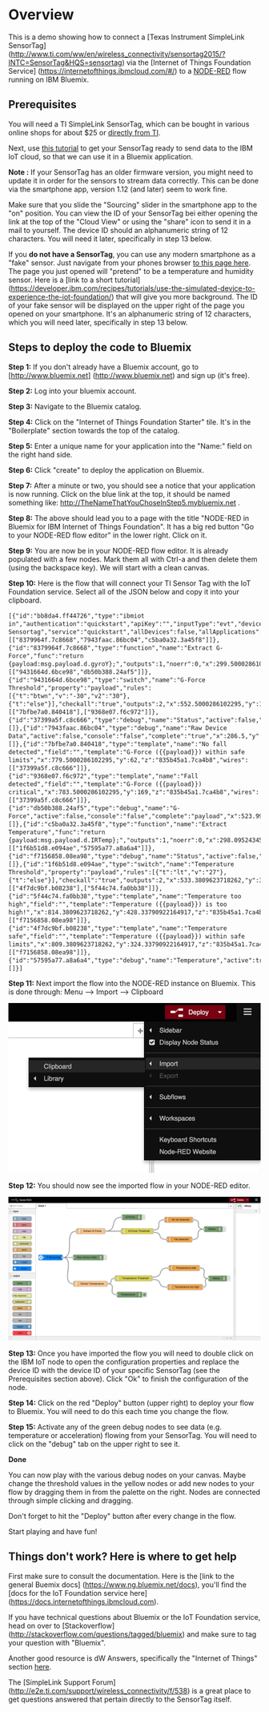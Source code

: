 # Overview

This is a demo showing how to connect a [Texas Instrument SimpleLink SensorTag] (http://www.ti.com/ww/en/wireless_connectivity/sensortag2015/?INTC=SensorTag&HQS=sensortag) via the [Internet of Things Foundation Service] (https://internetofthings.ibmcloud.com/#/) to a [NODE-RED](http://nodered.org/) flow running on IBM Bluemix.


## Prerequisites

You will need a TI SimpleLink SensorTag, which can be bought in various online shops for about $25 or [directly from TI](https://store.ti.com/AddToCart_TI.aspx?p=CC2650STK).

Next, use [this tutorial](https://developer.ibm.com/recipes/tutorials/connect-a-cc2650-sensortag-to-the-iot-foundations-quickstart) to get your SensorTag ready to send data to the IBM IoT cloud, so that we can use it in a Bluemix application.

**Note :** If your SensorTag has an older firmware version, you might need to update it in order for the sensors to stream data correctly. This can be done via the smartphone app, version 1.12 (and later) seem to work fine.

Make sure that you slide the "Sourcing" slider in the smartphone app to the "on" position. You can view the ID of your SensorTag bei either opening the link at the top of the "Cloud View" or using the "share" icon to send it in a mail to yourself. The device ID should an alphanumeric string of 12 characters. You will need it later, specifically in step 13 below.

If you **do not have a SensorTag**, you can use any modern smartphone as a "fake" sensor. Just navigate from your phones browser [to this page here](https://quickstart.internetofthings.ibmcloud.com/iotsensor/). The page you just opened will "pretend" to be a temperature and humidity sensor. Here is a [link to a short tutorial] (https://developer.ibm.com/recipes/tutorials/use-the-simulated-device-to-experience-the-iot-foundation/) that will give you more background. The ID of your fake sensor will be displayed on the upper right of the page you opened on your smartphone. It's an alphanumeric string of 12 characters, which you will need later, specifically in step 13 below.

## Steps to deploy the code to Bluemix

**Step 1:** If you don't already have a Bluemix account, go to [http://www.bluemix.net] (http://www.bluemix.net) and sign up (it's free).

**Step 2:** Log into your bluemix account.

**Step 3:** Navigate to the Bluemix catalog.

**Step 4:** Click on the "Internet of Things Foundation Starter" tile. It's in the "Boilerplate" section towards the top of the catalog.

**Step 5:** Enter a unique name for your application into the "Name:" field on the right hand side.

**Step 6:** Click "create" to deploy the application on Bluemix.

**Step 7:** After a minute or two, you should see a notice that your application is now running. Click on the blue link at the top, it should be named something like: http://TheNameThatYouChoseInStep5.mybluemix.net .

**Step 8:** The above should lead you to a page with the title "NODE-RED in Bluemix for IBM Internet of Things Foundation". It has a big red button "Go to your NODE-RED flow editor" in the lower right. Click on it.

**Step 9:** You are now be in your NODE-RED flow editor. It is already populated with a few nodes. Mark them all with Ctrl-a and then delete them (using the backspace key). We will start with a clean canvas.

**Step 10:** Here is the flow that will connect your TI Sensor Tag with the IoT Foundation service. Select all of the JSON below and copy it into your clipboard.

```
[{"id":"bb8da4.ff44726","type":"ibmiot in","authentication":"quickstart","apiKey":"","inputType":"evt","deviceId":"yourDeviceIDgoesHere","applicationId":"","deviceType":"+","eventType":"+","commandType":"","format":"json","name":"TI Sensortag","service":"quickstart","allDevices":false,"allApplications":false,"allDeviceTypes":true,"allEvents":true,"allCommands":false,"allFormats":false,"x":81,"y":266.9999966621399,"z":"835b45a1.7ca4b8","wires":[["8379964f.7c8668","7943faac.86bc04","c5ba0a32.3a45f8"]]},{"id":"8379964f.7c8668","type":"function","name":"Extract G-Force","func":"return {payload:msg.payload.d.gyroY};","outputs":1,"noerr":0,"x":299.5000286102295,"y":124,"z":"835b45a1.7ca4b8","wires":[["9431664d.6bce98","db50b388.24af5"]]},{"id":"9431664d.6bce98","type":"switch","name":"G-Force Threshold","property":"payload","rules":[{"t":"btwn","v":"-30","v2":"30"},{"t":"else"}],"checkall":"true","outputs":2,"x":552.5000286102295,"y":124,"z":"835b45a1.7ca4b8","wires":[["7bfbe7a0.840418"],["9368e07.f6c972"]]},{"id":"37399a5f.c8c666","type":"debug","name":"Status","active":false,"complete":"payload","x":967.5000286102295,"y":113,"z":"835b45a1.7ca4b8","wires":[]},{"id":"7943faac.86bc04","type":"debug","name":"Raw Device Data","active":false,"console":"false","complete":"true","x":286.5,"y":266.9999966621399,"z":"835b45a1.7ca4b8","wires":[]},{"id":"7bfbe7a0.840418","type":"template","name":"No fall detected","field":"","template":"G-Force ({{payload}}) within safe limits","x":779.5000286102295,"y":62,"z":"835b45a1.7ca4b8","wires":[["37399a5f.c8c666"]]},{"id":"9368e07.f6c972","type":"template","name":"Fall detected","field":"","template":"G-Force ({{payload}}) critical","x":783.5000286102295,"y":169,"z":"835b45a1.7ca4b8","wires":[["37399a5f.c8c666"]]},{"id":"db50b388.24af5","type":"debug","name":"G-Force","active":false,"console":"false","complete":"payload","x":523.9999980926514,"y":48,"z":"835b45a1.7ca4b8","wires":[]},{"id":"c5ba0a32.3a45f8","type":"function","name":"Extract Temperature","func":"return {payload:msg.payload.d.IRTemp};","outputs":1,"noerr":0,"x":298.0952434539795,"y":410.337890625,"z":"835b45a1.7ca4b8","wires":[["1f6b51d8.e094ae","57595a77.a8a6a4"]]},{"id":"f7156858.08ea98","type":"debug","name":"Status","active":false,"console":"false","complete":"payload","x":991.3809623718262,"y":381.33790922164917,"z":"835b45a1.7ca4b8","wires":[]},{"id":"1f6b51d8.e094ae","type":"switch","name":"Temperature Threshold","property":"payload","rules":[{"t":"lt","v":"27"},{"t":"else"}],"checkall":"true","outputs":2,"x":533.3809623718262,"y":380.33790922164917,"z":"835b45a1.7ca4b8","wires":[["4f7dc9bf.b08238"],["5f44c74.fa0bb38"]]},{"id":"5f44c74.fa0bb38","type":"template","name":"Temperature too high","field":"","template":"Temperature ({{payload}}) is too high!","x":814.3809623718262,"y":428.33790922164917,"z":"835b45a1.7ca4b8","wires":[["f7156858.08ea98"]]},{"id":"4f7dc9bf.b08238","type":"template","name":"Temperature safe","field":"","template":"Temperature ({{payload}}) within safe limits","x":809.3809623718262,"y":324.33790922164917,"z":"835b45a1.7ca4b8","wires":[["f7156858.08ea98"]]},{"id":"57595a77.a8a6a4","type":"debug","name":"Temperature","active":true,"console":"false","complete":"payload","x":511.3809623718262,"y":469.33790159225464,"z":"835b45a1.7ca4b8","wires":[]}]
```

**Step 11:** Next import the flow into the NODE-RED instance on Bluemix. This is done through: Menu --> Import --> Clipboard

![Importing from clipboard](import-from-clipboard.jpg)

**Step 12:** You should now see the imported flow in your NODE-RED editor.

![Imported NODE-RED Flow](screenshot-node-red-flow.jpg)

**Step 13:** Once you have imported the flow you will need to double click on the IBM IoT node to open the configuration properties and replace the device ID with the device ID of your specific SensorTag (see the Prerequisites section above). Click "Ok" to finish the configuration of the node.

**Step 14:** Click on the red "Deploy" button (upper right) to deploy your flow to Bluemix. You will need to do this each time you change the flow.

**Step 15:** Activate any of the green debug nodes to see data (e.g. temperature or acceleration) flowing from your SensorTag. You will need to click on the "debug" tab on the upper right to see it.

**Done**

You can now play with the various debug nodes on your canvas. Maybe change the threshold values in the yellow nodes or add new nodes to your flow by dragging them in from the palette on the right. Nodes are connected through simple clicking and dragging.

Don't forget to hit the "Deploy" button after every change in the flow.

Start playing and have fun!


## Things don't work? Here is where to get help

First make sure to consult the documentation. Here is the [link to the general Buemix docs] (https://www.ng.bluemix.net/docs), you'll find the [docs for the IoT Foundation service here] (https://docs.internetofthings.ibmcloud.com).

If you have technical questions about Bluemix or the IoT Foundation service, head on over to [Stackoverflow] (http://stackoverflow.com/questions/tagged/bluemix) and make sure to tag your question with "Bluemix".

Another good resource is dW Answers, specifically the "Internet of Things" section [here](https://developer.ibm.com/answers/smartspace/internet-of-things).

The [SimpleLink Support Forum] (http://e2e.ti.com/support/wireless_connectivity/f/538) is a great place to get questions answered that pertain directly to the SensorTag itself.
